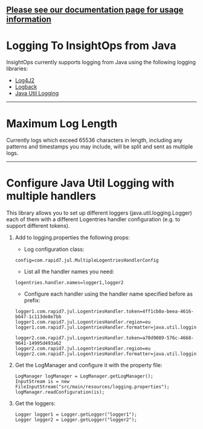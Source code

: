 [Please see our documentation page for usage information](https://insightops.help.rapid7.com/docs/libraries)
-------

Logging To InsightOps from Java
==============================

InsightOps currently supports logging from Java using the following logging libraries:

* [Log4J2](https://insightops.help.rapid7.com/docs/log4j-log4j2)
* [Logback](https://insightops.help.rapid7.com/docs/logback)
* [Java Util Logging](https://insightops.help.rapid7.com/docs/java-util-logging)


-------

Maximum Log Length
==================

Currently logs which exceed 65536 characters in length, including any patterns and timestamps you may include, will be split and sent as multiple logs.

-------

Configure Java Util Logging with multiple handlers
==================
This library allows you to set up different loggers (java.util.logging.Logger) each of them with a different 
Logentries handler configuration (e.g. to support different tokens). 

1. Add to logging.properties the following props:
    - Log configuration class:
    ```
    config=com.rapid7.jul.MultipleLogentriesHandlerConfig
    ```

    - List all the handler names you need:
    ```
    logentries.handler.names=logger1,logger2
    ```

    - Configure each handler using the handler name specified before as prefix:

    ```
    logger1.com.rapid7.jul.LogentriesHandler.token=4ff1cb0a-beea-4616-b647-1c113de8e7bb
    logger1.com.rapid7.jul.LogentriesHandler.region=eu
    logger1.com.rapid7.jul.LogentriesHandler.formatter=java.util.logging.SimpleFormatter
    
    logger2.com.rapid7.jul.LogentriesHandler.token=a70d9089-576c-4668-9641-14995d493a62
    logger2.com.rapid7.jul.LogentriesHandler.region=eu
    logger2.com.rapid7.jul.LogentriesHandler.formatter=java.util.logging.SimpleFormatter
    ```

2. Get the LogManager and configure it with the property file:
    ```
    LogManager logManager = LogManager.getLogManager();
    InputStream is = new FileInputStream("src/main/resources/logging.properties");
    logManager.readConfiguration(is); 
    ```

3.  Get the loggers:
    ```
    Logger logger1 = Logger.getLogger("logger1");
    Logger logger2 = Logger.getLogger("logger2");
    ```
